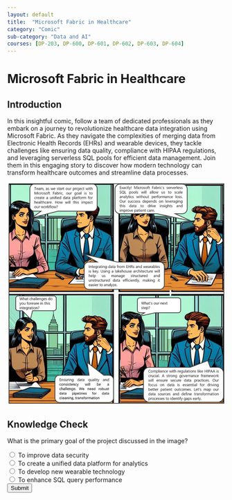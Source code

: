 ```yaml
---
layout: default
title:  "Microsoft Fabric in Healthcare"
category: "Comic"
sub-category: "Data and AI"
courses: [DP-203, DP-600, DP-601, DP-602, DP-603, DP-604]
---
```


# Microsoft Fabric in Healthcare

## Introduction
In this insightful comic, follow a team of dedicated professionals as they embark on a journey to revolutionize healthcare data integration using Microsoft Fabric. As they navigate the complexities of merging data from Electronic Health Records (EHRs) and wearable devices, they tackle challenges like ensuring data quality, compliance with HIPAA regulations, and leveraging serverless SQL pools for efficient data management. Join them in this engaging story to discover how modern technology can transform healthcare outcomes and streamline data processes.

<a href="./images/lh1.jpg" download>
  <img src="./images/lh1.jpg" alt="A four-panel comic strip featuring two business professionals discussing the integration of data into their workflow. They talk about using Microsoft Fabric's serverless SQL pools for analytics, integrating data from EHRs and wearables, ensuring data quality and consistency, and complying with regulations like HIPAA.">
</a>

## Knowledge Check

What is the primary goal of the project discussed in the image?

<form id="quizForm">
  <input type="radio" id="q1" name="answer" value="q1">
  <label for="a1"> To improve data security</label><br>
  <input type="radio" id="q2" name="answer" value="q2">
  <label for="a2">To create a unified data platform for analytics</label><br>
  <input type="radio" id="q3" name="answer" value="q3">
  <label for="a3">To develop new wearable technology</label><br>
  <input type="radio" id="q4" name="answer" value="q4">
  <label for="a4">To enhance SQL query performance</label><br>
  <button type="button" onclick="checkAnswer()" class="styled-button">Submit</button>
</form>

<p id="result"></p>

<script>
  function checkAnswer() {
    var radios = document.getElementsByName('answer');
    var correctAnswer = 'q2';
    var result = document.getElementById('result');
    var selected = false;

    for (var i = 0; i < radios.length; i++) {
      if (radios[i].checked) {
        selected = true;
        if (radios[i].value === correctAnswer) {
          result.textContent = 'Correct!';
          result.style.color = 'green';
        } else {
          result.textContent = 'Incorrect. Try again!';
          result.style.color = 'red';
        }
        break;
      }
    }

    if (!selected) {
      result.textContent = 'Please select an answer.';
      result.style.color = 'orange';
    }
  }
</script>
